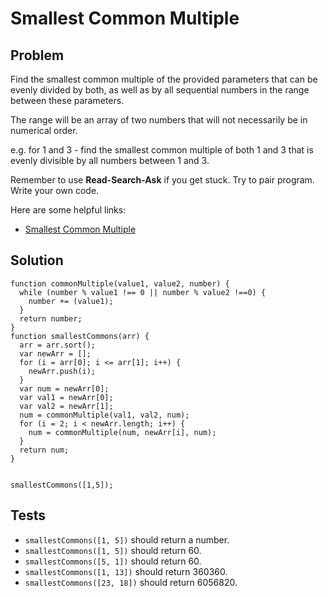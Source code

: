 # Smallest Common Multiple

## Problem

Find the smallest common multiple of the provided parameters that can be evenly divided by both, as well as by all sequential numbers in the range between these parameters.

The range will be an array of two numbers that will not necessarily be in numerical order.

e.g. for 1 and 3 - find the smallest common multiple of both 1 and 3 that is evenly divisible by all numbers between 1 and 3.

Remember to use **Read-Search-Ask** if you get stuck. Try to pair program. Write your own code.

Here are some helpful links:

* [Smallest Common Multiple](https://www.mathsisfun.com/least-common-multiple.html)

## Solution

```
function commonMultiple(value1, value2, number) {
  while (number % value1 !== 0 || number % value2 !==0) {
    number += (value1);
  }
  return number;
}
function smallestCommons(arr) {
  arr = arr.sort();
  var newArr = [];
  for (i = arr[0]; i <= arr[1]; i++) {
    newArr.push(i);
  }
  var num = newArr[0];
  var val1 = newArr[0];
  var val2 = newArr[1];
  num = commonMultiple(val1, val2, num);
  for (i = 2; i < newArr.length; i++) {
    num = commonMultiple(num, newArr[i], num);
  }
  return num;
}


smallestCommons([1,5]);
```

## Tests

* `smallestCommons([1, 5])` should return a number.
* `smallestCommons([1, 5])` should return 60.
* `smallestCommons([5, 1])` should return 60.
* `smallestCommons([1, 13])` should return 360360.
* `smallestCommons([23, 18])` should return 6056820.